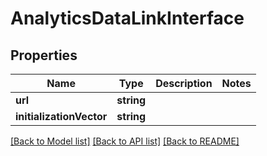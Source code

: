 # AnalyticsDataLinkInterface

## Properties
Name | Type | Description | Notes
------------ | ------------- | ------------- | -------------
**url** | **string** |  | 
**initializationVector** | **string** |  | 

[[Back to Model list]](../README.md#documentation-for-models) [[Back to API list]](../README.md#documentation-for-api-endpoints) [[Back to README]](../README.md)


